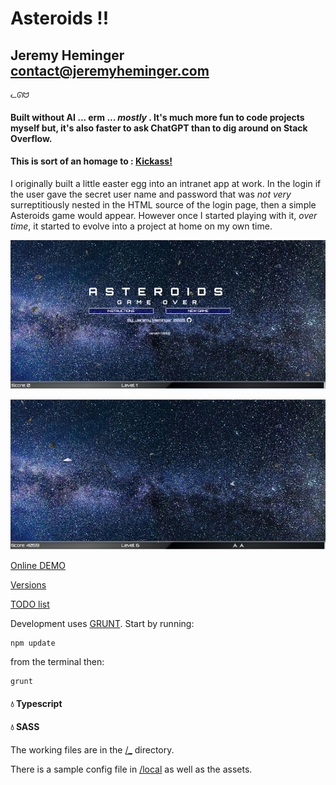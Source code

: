 # Asteroids !!

## Jeremy Heminger <contact@jeremyheminger.com>

	ᓚᘏᗢ

#### Built without AI ... erm ... *mostly* . It's much more fun to code projects myself but, it's also faster to ask ChatGPT than to dig around on Stack Overflow.
#### This is sort of an homage to : [Kickass!](https://kickassapp.com)

I originally built a little easter egg into an intranet app at work. In the login if the user gave the secret user name and password that was *not very* surreptitiously nested in the HTML source of the login page, then a simple Asteroids game would appear. However once I started playing with it, *over time*, it started to evolve into a project at home on my own time.

![screenshot 1](local/assets/img/screenshot1.jpg)  

![screenshot 2](local/assets/img/screenshot2.jpg)

[Online DEMO](https://demo.jeremyheminger.com/asteroids/)

[Versions](versions.md)

[TODO list](todo.md)

Development uses [GRUNT](https://gruntjs.com/).
Start by running:

	npm update

from the terminal then:

	grunt

#### 💧 Typescript
#### 💧 SASS

The working files are in the [/_](_) directory.

There is a sample config file in [/local](local) as well as the assets.



